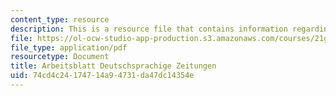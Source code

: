 ```yaml
---
content_type: resource
description: This is a resource file that contains information regarding arbeit.
file: https://ol-ocw-studio-app-production.s3.amazonaws.com/courses/21g-405-germany-today-intensive-study-of-german-language-and-culture-january-iap-2011/74cd4c24174714a94731da47dc14354e_MIT21G_405IAP11_abt_ztgen.pdf
file_type: application/pdf
resourcetype: Document
title: Arbeitsblatt Deutschsprachige Zeitungen
uid: 74cd4c24-1747-14a9-4731-da47dc14354e
---
```

